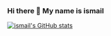 ### Hi there 👋 My name is ismail

[![ismail's GitHub stats](https://github-readme-stats.vercel.app/api?username=ismailToyran)](https://github.com/anuraghazra/github-readme-stats)

<!--
**ismailToyran/ismailToyran** is a ✨ _special_ ✨ repository because its `README.md` (this file) appears on your GitHub profile.

Here are some ideas to get you started:

- 🔭 I’m currently working on ...
- 🌱 I’m currently learning ...
- 👯 I’m looking to collaborate on ...
- 🤔 I’m looking for help with ...
- 💬 Ask me about ...
- 📫 How to reach me: ...
- 😄 Pronouns: ...
- ⚡ Fun fact: ...

Empty commit
-->
